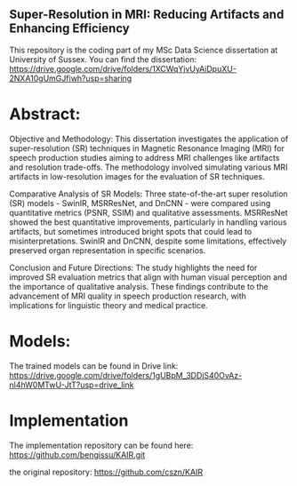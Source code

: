 ## Super-Resolution in MRI: Reducing Artifacts and Enhancing Efficiency

This repository is the coding part of my MSc Data Science dissertation at University of Sussex. You can find the dissertation: https://drive.google.com/drive/folders/1XCWqYjvUyAiDpuXU-2NXA10gUmGJfiwh?usp=sharing
# Abstract:
Objective and Methodology:
This dissertation investigates the application of super-resolution (SR) techniques in Magnetic Resonance Imaging (MRI) for speech production studies aiming to address MRI challenges like artifacts and resolution trade-offs. The methodology involved simulating various MRI artifacts in low-resolution images for the evaluation of SR techniques.

Comparative Analysis of SR Models:
Three state-of-the-art super resolution (SR) models - SwinIR, MSRResNet, and DnCNN - were compared using quantitative metrics (PSNR, SSIM) and qualitative assessments. MSRResNet showed the best quantitative improvements, particularly in handling various artifacts, but sometimes introduced bright spots that could lead to misinterpretations. SwinIR and DnCNN, despite some limitations, effectively preserved organ representation in specific scenarios.

Conclusion and Future Directions:
The study highlights the need for improved SR evaluation metrics that align with human visual perception and the importance of qualitative analysis. These findings contribute to the advancement of MRI quality in speech production research, with implications for linguistic theory and medical practice.




# Models:
The trained models can be found in Drive link:
https://drive.google.com/drive/folders/1gUBpM_3DDjS40OvAz-nl4hW0MTwU-JtT?usp=drive_link


#  Implementation
The implementation repository can be found here:
https://github.com/bengissu/KAIR.git

the original repository:
https://github.com/cszn/KAIR





